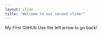 ```yaml
---
layout: slide
title: "Welcome to our second slide!"
---
```

My First GitHUb
Use the left arrow to go back!
